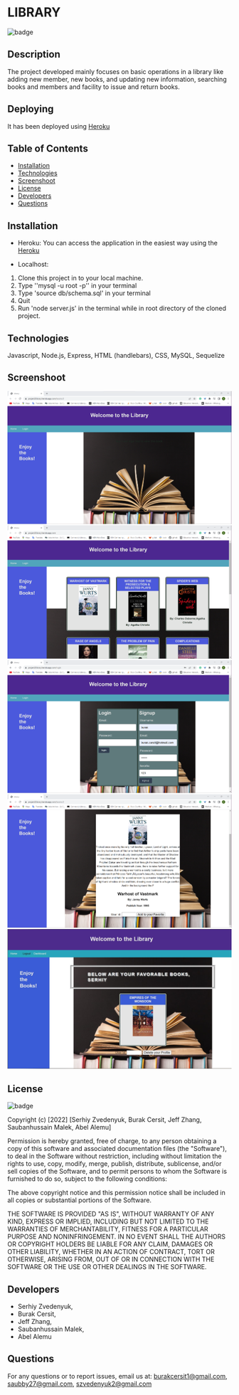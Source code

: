 # LIBRARY

![badge](https://img.shields.io/badge/license-MIT-orange)


## Description
The project developed mainly focuses on basic operations in a library like adding new member, new books, and updating new information, searching books and members and facility to issue and return books.

## Deploying
It has been deployed using [Heroku](https://project2library.herokuapp.com/) 

## Table of Contents
* [Installation](#installation)
* [Technologies](#Technologies)
* [Screenshoot](#screenshoot)
* [License](#license)
* [Developers](#developers)
* [Questions](#questions)


## Installation
* Heroku: You can access the application in the easiest way using the [Heroku](https://project2library.herokuapp.com/) 

* Localhost: 
1. Clone this project in to your local machine.
2. Type ''mysql -u root -p'' in your terminal
3. Type 'source db/schema.sql' in your terminal
4. Quit
5. Run 'node server.js' in the terminal while in root directory of the cloned project.

## Technologies
Javascript, Node.js, Express, HTML (handlebars), CSS, MySQL, Sequelize

## Screenshoot
![1](./public/images/ss1.png)
![2](./public/images/ss2.png)
![3](./public/images/ss3.png)
![4](./public/images/ss4.png)
![5](./public/images/ss5.png)


## License
![badge](https://img.shields.io/badge/license-MIT-orange)

Copyright (c) [2022] [Serhiy Zvedenyuk, Burak Cersit, Jeff Zhang, Saubanhussain Malek, Abel Alemu]

Permission is hereby granted, free of charge, to any person obtaining a copy
of this software and associated documentation files (the "Software"), to deal
in the Software without restriction, including without limitation the rights
to use, copy, modify, merge, publish, distribute, sublicense, and/or sell
copies of the Software, and to permit persons to whom the Software is
furnished to do so, subject to the following conditions:

The above copyright notice and this permission notice shall be included in all
copies or substantial portions of the Software.

THE SOFTWARE IS PROVIDED "AS IS", WITHOUT WARRANTY OF ANY KIND, EXPRESS OR
IMPLIED, INCLUDING BUT NOT LIMITED TO THE WARRANTIES OF MERCHANTABILITY,
FITNESS FOR A PARTICULAR PURPOSE AND NONINFRINGEMENT. IN NO EVENT SHALL THE
AUTHORS OR COPYRIGHT HOLDERS BE LIABLE FOR ANY CLAIM, DAMAGES OR OTHER
LIABILITY, WHETHER IN AN ACTION OF CONTRACT, TORT OR OTHERWISE, ARISING FROM,
OUT OF OR IN CONNECTION WITH THE SOFTWARE OR THE USE OR OTHER DEALINGS IN THE
SOFTWARE.

## Developers
* Serhiy Zvedenyuk,
* Burak Cersit, 
* Jeff Zhang, 
* Saubanhussain Malek, 
* Abel Alemu

## Questions

For any questions or to report issues, email us at: burakcersit1@gmail.com, saubby27@gmail.com, szvedenyuk2@gmail.com